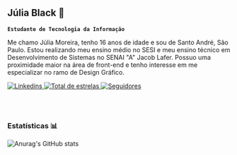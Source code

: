 ## Júlia Black 🤘

**`Estudante de Tecnologia da Informação`**

Me chamo Júlia Moreira, tenho 16 anos de idade e sou de Santo André, São Paulo. Estou realizando meu ensino médio no SESI e meu ensino técnico em Desenvolvimento de Sistemas no SENAI "A" Jacob Lafer. Possuo uma proximidade maior na área de front-end e tenho interesse em me especializar no ramo de Design Gráfico.

<p align="left">
   <a href="https://www.linkedin.com/in/j%C3%BAlia-souza-moreira-428736352/">
        <img 
            alt="Linkedins" 
            title="Linkedin" 
            src="https://custom-icon-badges.demolab.com/badge/-Meu%20Linkedin-blue?style=for-the-badge&logoColor=white&logo=repo"
        />
    </a> 
    <a href="https://github.com/juliaaszm?tab=repositoriess&sort=stargazers">
        <img 
            alt="Total de estrelas" 
            title="Total de estrelas GitHub" 
            src="https://custom-icon-badges.demolab.com/github/stars/juliaaszm?color=55960c&style=for-the-badge&labelColor=488207&logo=star&label=estrelas"
        />
    </a>
    <a href="https://github.com/juliaaszm?tab=following">
        <img 
            alt="Seguidores" 
            title="Me siga no GitHub!!" 
            src="https://custom-icon-badges.demolab.com/https://github.com/juliaaszm?tab=following?color=d33f49&labelColor=d33f49&style=for-the-badge&logo=github&label=Seguidores&logoColor=white"
        />
    </a>
</p>

<br/>
<br/>

### Estatísticas 📊

![Anurag's GitHub stats](https://github-readme-stats.vercel.app/api?username=juliaaszm&show_icons=true&theme=radical%include_all_commits=true)
